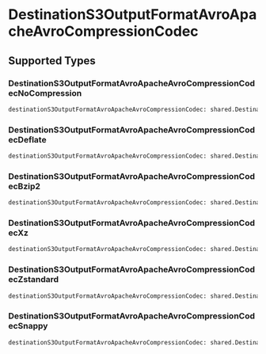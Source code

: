 # DestinationS3OutputFormatAvroApacheAvroCompressionCodec


## Supported Types

### DestinationS3OutputFormatAvroApacheAvroCompressionCodecNoCompression

```python
destinationS3OutputFormatAvroApacheAvroCompressionCodec: shared.DestinationS3OutputFormatAvroApacheAvroCompressionCodecNoCompression = /* values here */
```

### DestinationS3OutputFormatAvroApacheAvroCompressionCodecDeflate

```python
destinationS3OutputFormatAvroApacheAvroCompressionCodec: shared.DestinationS3OutputFormatAvroApacheAvroCompressionCodecDeflate = /* values here */
```

### DestinationS3OutputFormatAvroApacheAvroCompressionCodecBzip2

```python
destinationS3OutputFormatAvroApacheAvroCompressionCodec: shared.DestinationS3OutputFormatAvroApacheAvroCompressionCodecBzip2 = /* values here */
```

### DestinationS3OutputFormatAvroApacheAvroCompressionCodecXz

```python
destinationS3OutputFormatAvroApacheAvroCompressionCodec: shared.DestinationS3OutputFormatAvroApacheAvroCompressionCodecXz = /* values here */
```

### DestinationS3OutputFormatAvroApacheAvroCompressionCodecZstandard

```python
destinationS3OutputFormatAvroApacheAvroCompressionCodec: shared.DestinationS3OutputFormatAvroApacheAvroCompressionCodecZstandard = /* values here */
```

### DestinationS3OutputFormatAvroApacheAvroCompressionCodecSnappy

```python
destinationS3OutputFormatAvroApacheAvroCompressionCodec: shared.DestinationS3OutputFormatAvroApacheAvroCompressionCodecSnappy = /* values here */
```

